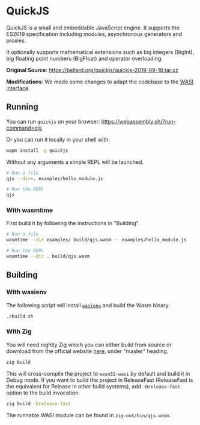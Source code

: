 # QuickJS

QuickJS is a small and embeddable JavaScript engine. It supports the ES2019 specification including modules, asynchronous generators and proxies.

It optionally supports mathematical extensions such as big integers (BigInt), big floating point numbers (BigFloat) and operator overloading.

**Original Source**: https://bellard.org/quickjs/quickjs-2019-09-18.tar.xz

**Modifications**: We made some changes to adapt the codebase to the [WASI interface](https://wapm.io/interface/wasi).

## Running

You can run `quickjs` on your browser:
https://webassembly.sh/?run-command=qjs

Or you can run it locally in your shell with:

```bash
wapm install -g quickjs
```

Without any arguments a simple REPL will be launched.

```bash
# Run a file
qjs --dir=. examples/hello_module.js

# Run the REPL
qjs
```

### With wasmtime

First build it by following the instructions in "Building".

```bash
# Run a file
wasmtime --dir examples/ build/qjs.wasm -- examples/hello_module.js

# Run the REPL
wasmtime --dir . build/qjs.wasm
```

## Building

### With wasienv

The following script will install [`wasienv`](https://github.com/wasienv/wasienv) and build the Wasm binary.

```bash
./build.sh
```

### With Zig

You will need nightly Zig which you can either build from source or download from the official website [here],
under "master" heading.

[here]: https://ziglang.org/download/

```bash
zig build
```

This will cross-compile the project to `wasm32-wasi` by default and build it in Debug mode. If you want to build the
project in ReleaseFast (ReleaseFast is the equivalent for Release in other build systems), add `-Drelease-fast` option
to the build invocation.

```bash
zig build -Drelease-fast
```

The runnable WASI module can be found in `zig-out/bin/qjs.wasm`.
